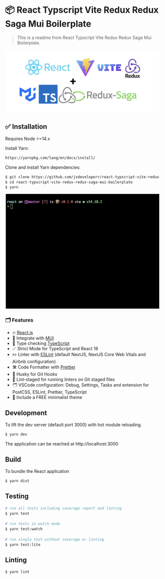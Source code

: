 # 📦 React Typscript Vite Redux Redux Saga Mui Boilerplate

> This is a readme from React Typscript Vite Redux Redux Saga Mui Boilerplate.

<p align="center">
    <img src="https://github.com/jsdeveloperr/react-typscript-vite-redux-redux-saga-mui-boilerplate/blob/master/src/assets/react-typscript-vite-redux-redux-saga-mui-boilerplate.png" width="500" alt="react-typscript-vite-redux-redux-saga-mui-boilerplate" />
</p>

## ✅ Installation

Requires Node >=14.x

Install Yarn:

```bash
https://yarnpkg.com/lang/en/docs/install/
```

Clone and install Yarn dependencies:

```bash
$ git clone https://github.com/jsdeveloperr/react-typscript-vite-redux-redux-saga-mui-boilerplate.git
$ cd react-typscript-vite-redux-redux-saga-mui-boilerplate
$ yarn
```

<p align="center">
    <img src="https://github.com/jsdeveloperr/react-typscript-vite-redux-redux-saga-mui-boilerplate/blob/master/src/assets/react-typscript-vite-redux-redux-saga-mui-boilerplate.gif" width="500" alt="react-typscript-vite-redux-redux-saga-mui-boilerplate" />
</p>

### 🗂 Features

- 🔥 [React.js](https://reactjs.org)
- 🎨 Integrate with [MUI](https://mui.com/)
- 🎉 Type checking [TypeScript](https://www.typescriptlang.org)
- ✅ Strict Mode for TypeScript and React 18
- ✏️ Linter with [ESLint](https://eslint.org) (default NextJS, NextJS Core Web Vitals and Airbnb configuration)
- 🛠 Code Formatter with [Prettier](https://prettier.io)
- 🦊 Husky for Git Hooks
- 🚫 Lint-staged for running linters on Git staged files
- 🗂 VSCode configuration: Debug, Settings, Tasks and extension for PostCSS, ESLint, Prettier, TypeScript
- 🌈 Include a FREE minimalist theme

## Development

To lift the dev server (default port 3000) with hot module reloading.

```bash
$ yarn dev
```

The application can be reached at http://localhost:3000

## Build

To bundle the React application

```bash
$ yarn dist
```

## Testing

```bash
# run all tests including coverage report and linting
$ yarn test

# run tests in watch mode
$ yarn test:watch

# run single test without coverage or linting
$ yarn test:lite
```

## Linting

```bash
$ yarn lint
```
